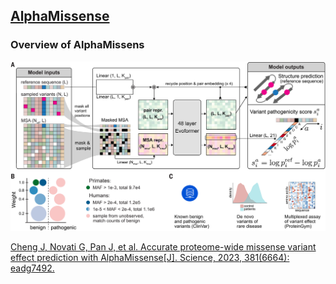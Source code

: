 ## [AlphaMissense](https://github.com/google-deepmind/alphamissense)

### Overview of AlphaMissens

![Overview of AlphaMissens](./Overview_of_AlphaMissens.jpg)

[Cheng J, Novati G, Pan J, et al. Accurate proteome-wide missense variant effect prediction with AlphaMissense[J]. Science, 2023, 381(6664): eadg7492.](https://www.science.org/doi/10.1126/science.adg7492)
